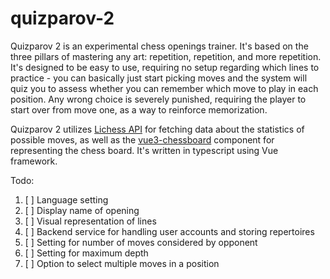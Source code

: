 # quizparov-2

Quizparov 2 is an experimental chess openings trainer. It's based on the three pillars of mastering any art: repetition, repetition, and more repetition. It's designed to be easy to use, requiring no setup regarding which lines to practice - you can basically just start picking moves and the system will quiz you to assess whether you can remember which move to play in each position. Any wrong choice is severely punished, requiring the player to start over from move one, as a way to reinforce memorization.

Quizparov 2 utilizes [Lichess API](https://lichess.org/api) for fetching data about the statistics of possible moves, as well as the [vue3-chessboard](https://github.com/qwerty084/vue3-chessboard) component for representing the chess board. It's written in typescript using Vue framework.

Todo:  
1. [ ] Language setting  
2. [ ] Display name of opening  
3. [ ] Visual representation of lines  
4. [ ] Backend service for handling user accounts and storing repertoires  
5. [ ] Setting for number of moves considered by opponent  
6. [ ] Setting for maximum depth  
7. [ ] Option to select multiple moves in a position  

